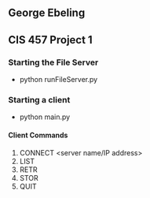 ## George Ebeling 
## CIS 457 Project 1

### Starting the File Server

- python runFileServer.py

### Starting a client

- python main.py

#### Client Commands

1. CONNECT <server name/IP address> <server port>
2. LIST
3. RETR <filename>
4. STOR <filename>
5. QUIT